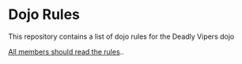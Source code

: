 Dojo Rules
==========

This repository contains a list of dojo rules for the Deadly Vipers dojo

[All members should read the rules]("https://github.com/deadlyvipers")..


